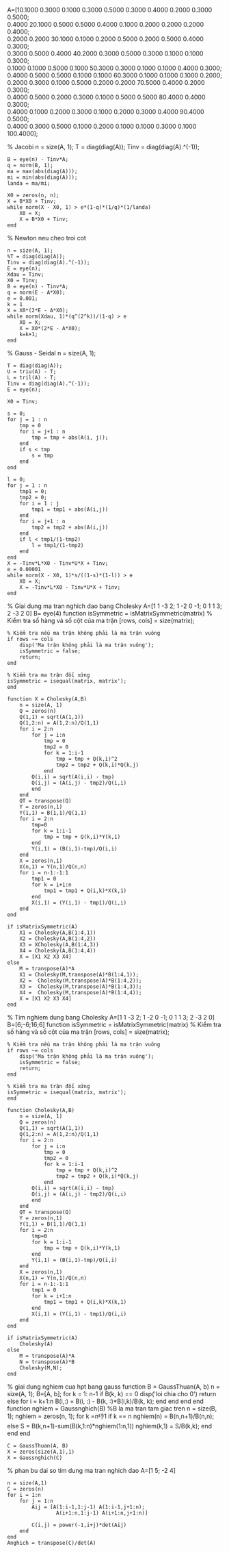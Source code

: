 A=[10.1000 0.3000 0.1000 0.3000 0.5000 0.3000 0.4000 0.2000 0.3000 0.5000;		
0.4000 20.1000 0.5000 0.5000 0.4000 0.1000 0.2000 0.2000 0.2000 0.4000;		
0.2000 0.2000 30.1000 0.1000 0.2000 0.5000 0.2000 0.5000 0.4000 0.3000;		
0.3000 0.5000 0.4000 40.2000 0.3000 0.5000 0.3000 0.1000 0.1000 0.3000;		
0.1000 0.1000 0.5000 0.1000 50.3000 0.3000 0.1000 0.1000 0.4000 0.3000;		
0.4000 0.5000 0.5000 0.1000 0.1000 60.3000 0.1000 0.1000 0.1000 0.2000;		
0.2000 0.3000 0.1000 0.5000 0.2000 0.2000 70.5000 0.4000 0.2000 0.3000;		
0.4000 0.5000 0.2000 0.3000 0.1000 0.5000 0.5000 80.4000 0.4000 0.3000;		
0.4000 0.1000 0.2000 0.3000 0.1000 0.2000 0.3000 0.4000 90.4000 0.5000;		
0.4000 0.3000 0.5000 0.1000 0.2000 0.1000 0.1000 0.3000 0.1000 100.4000];

% Jacobi
    n = size(A, 1);
    T = diag(diag(A));
    Tinv = diag(diag(A).^(-1));
    
    B = eye(n) - Tinv*A;
    q = norm(B, 1);
    ma = max(abs(diag(A)));
    mi = min(abs(diag(A)));
    landa = ma/mi;
    
    X0 = zeros(n, n);
    X = B*X0 + Tinv;
    while norm(X - X0, 1) > e*(1-q)*(1/q)*(1/landa)
        X0 = X;
        X = B*X0 + Tinv;
    end

% Newton neu cheo troi cot

    n = size(A, 1);
    %T = diag(diag(A));
    Tinv = diag(diag(A).^(-1));
    E = eye(n);
    Xdau = Tinv;
    X0 = Tinv;
    B = eye(n) - Tinv*A;
    q = norm(E - A*X0);
    e = 0.001;
    k = 1
    X = X0*(2*E - A*X0);
    while norm(Xdau, 1)*(q^(2^k))/(1-q) > e
        X0 = X;
        X = X0*(2*E - A*X0);
        k=k+1;
    end

% Gauss - Seidal
    n = size(A, 1);
       
    T = diag(diag(A));
    U = triu(A) - T;
    L = tril(A) - T; 
    Tinv = diag(diag(A).^(-1));
    E = eye(n);

    X0 = Tinv;
    
    s = 0;
    for j = 1 : n
        tmp = 0
        for i = j+1 : n
            tmp = tmp + abs(A(i, j));
        end
        if s < tmp
            s = tmp
        end
    end

    l = 0;
    for j = 1 : n 
        tmp1 = 0;
        tmp2 = 0;
        for i = 1 : j 
            tmp1 = tmp1 + abs(A(i,j))
        end
        for i = j+1 : n 
            tmp2 = tmp2 + abs(A(i,j))
        end
        if l < tmp1/(1-tmp2)
            l = tmp1/(1-tmp2)
        end
    end
    X = -Tinv*L*X0 - Tinv*U*X + Tinv;
    e = 0.00001
    while norm(X - X0, 1)*s/((1-s)*(1-l)) > e
        X0 = X;
        X = -Tinv*L*X0 - Tinv*U*X + Tinv;
    end
% Giai dung ma tran nghich dao bang Cholesky
    A=[1 1 -3 2;
        1 -2 0 -1;
        0 1 1 3;
        2 -3 2 0]
    B= eye(4)
    function isSymmetric = isMatrixSymmetric(matrix)
        % Kiểm tra số hàng và số cột của ma trận
        [rows, cols] = size(matrix);
    
    % Kiểm tra nếu ma trận không phải là ma trận vuông
    if rows ~= cols
        disp('Ma trận không phải là ma trận vuông');
        isSymmetric = false;
        return;
    end
    
    % Kiểm tra ma trận đối xứng
    isSymmetric = isequal(matrix, matrix');
    end
    
    function X = Cholesky(A,B)
        n = size(A, 1)
        Q = zeros(n)
        Q(1,1) = sqrt(A(1,1))
        Q(1,2:n) = A(1,2:n)/Q(1,1)
        for i = 2:n
            for j = i:n
                tmp = 0
                tmp2 = 0
                for k = 1:i-1
                    tmp = tmp + Q(k,i)^2
                    tmp2 = tmp2 + Q(k,i)*Q(k,j)
                end
            Q(i,i) = sqrt(A(i,i) - tmp)
            Q(i,j) = (A(i,j) - tmp2)/Q(i,i)
            end
        end
        QT = transpose(Q)
        Y = zeros(n,1)
        Y(1,1) = B(1,1)/Q(1,1)
        for i = 2:n
            tmp=0
            for k = 1:i-1
                tmp = tmp + Q(k,i)*Y(k,1)
            end
            Y(i,1) = (B(i,1)-tmp)/Q(i,i)
        end
        X = zeros(n,1)
        X(n,1) = Y(n,1)/Q(n,n)
        for i = n-1:-1:1
            tmp1 = 0
            for k = i+1:n
                tmp1 = tmp1 + Q(i,k)*X(k,1)
            end
            X(i,1) = (Y(i,1) - tmp1)/Q(i,i)
        end
    end
    
    if isMatrixSymmetric(A)
        X1 = Cholesky(A,B(1:4,1))
        X2 = Cholesky(A,B(1:4,2))
        X3 = XCholesky(A,B(1:4,3))
        X4 = Cholesky(A,B(1:4,4))
        X = [X1 X2 X3 X4]
    else
        M = transpose(A)*A 
        X1 = Cholesky(M,transpose(A)*B(1:4,1));
        X2 =  Cholesky(M,transpose(A)*B(1:4,2));
        X3 =  Cholesky(M,transpose(A)*B(1:4,3));
        X4 =  Cholesky(M,transpose(A)*B(1:4,4));
        X = [X1 X2 X3 X4]
    end

% Tim nghiem dung bang Cholesky
    A=[1 1 -3 2;
    1 -2 0 -1;
    0 1 1 3;
    2 -3 2 0]
    B=[6;-6;16;6]
    function isSymmetric = isMatrixSymmetric(matrix)
        % Kiểm tra số hàng và số cột của ma trận
        [rows, cols] = size(matrix);
        
    % Kiểm tra nếu ma trận không phải là ma trận vuông
    if rows ~= cols
        disp('Ma trận không phải là ma trận vuông');
        isSymmetric = false;
        return;
    end
    
    % Kiểm tra ma trận đối xứng
    isSymmetric = isequal(matrix, matrix');
    end
    
    function Cholesky(A,B)
        n = size(A, 1)
        Q = zeros(n)
        Q(1,1) = sqrt(A(1,1))
        Q(1,2:n) = A(1,2:n)/Q(1,1)
        for i = 2:n
            for j = i:n
                tmp = 0
                tmp2 = 0
                for k = 1:i-1
                    tmp = tmp + Q(k,i)^2
                    tmp2 = tmp2 + Q(k,i)*Q(k,j)
                end
            Q(i,i) = sqrt(A(i,i) - tmp)
            Q(i,j) = (A(i,j) - tmp2)/Q(i,i)
            end
        end
        QT = transpose(Q)
        Y = zeros(n,1)
        Y(1,1) = B(1,1)/Q(1,1)
        for i = 2:n
            tmp=0
            for k = 1:i-1
                tmp = tmp + Q(k,i)*Y(k,1)
            end
            Y(i,1) = (B(i,1)-tmp)/Q(i,i)
        end
        X = zeros(n,1)
        X(n,1) = Y(n,1)/Q(n,n)
        for i = n-1:-1:1
            tmp1 = 0
            for k = i+1:n
                tmp1 = tmp1 + Q(i,k)*X(k,1)
            end
            X(i,1) = (Y(i,1) - tmp1)/Q(i,i)
        end
    end
    
    if isMatrixSymmetric(A)
        Cholesky(A)
    else
        M = transpose(A)*A
        N = transpose(A)*B 
        Cholesky(M,N);
    end

% giai dung nghiem cua hpt bang gauss
    function B = GaussThuan(A, b)
        n = size(A, 1);
        B=[A, b];
        for k = 1: n-1
            if B(k, k) == 0
                disp('loi chia cho 0')
                return
            else
                for i = k+1:n
                    B(i,:) = B(i, :) - B(k, :)*B(i,k)/B(k, k);
                end
            end
        end
    end
    function nghiem = Gaussnghich(B)
        %B la ma tran tam giac tren
        n = size(B, 1);
        nghiem = zeros(n, 1);
         for k =n:-1:1
                if k == n
                    nghiem(n) = B(n,n+1)/B(n,n);
                else
                    S = B(k,n+1)-sum(B(k,1:n)*nghiem(1:n,1))
                    nghiem(k,1) = S/B(k,k);
                end   
         end
     end
    
    C = GaussThuan(A, B)
    X = zeros(size(A,1),1)
    X = Gaussnghich(C)

% phan bu dai so tim dung ma tran nghich dao
    A=[1 5;
        -2 4]
    
    n = size(A,1)
    C = zeros(n)
    for i = 1:n
        for j = 1:n
            Aij = [A(1:i-1,1:j-1) A(1:i-1,j+1:n);
                    A(i+1:n,1:j-1) A(i+1:n,j+1:n)]
            
            C(i,j) = power(-1,i+j)*det(Aij)
        end
    end
    Anghich = transpose(C)/det(A)

    

